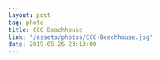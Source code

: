 ```yaml
---
layout: post
tag: photo
title: CCC Beachhouse
link: "/assets/photos/CCC-Beachhouse.jpg"
date: 2019-05-26 23:13:00
---
```


